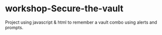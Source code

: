 # workshop-Secure-the-vault
Project using javascript & html to remember a vault combo using alerts and prompts.
